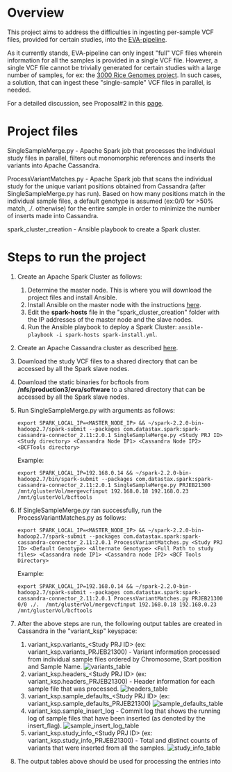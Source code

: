 # Overview

This project aims to address the difficulties in ingesting per-sample VCF files, provided for certain studies, into the [EVA-pipeline](https://github.com/EBIvariation/eva-pipeline/). 

As it currently stands, EVA-pipeline can only ingest "full" VCF files wherein information for all the samples is provided in a single VCF file. However, a single VCF file cannot be trivially generated for certain studies with a large number of samples, for ex: the [3000 Rice Genomes project](http://www.ebi.ac.uk/eva/?eva-study=PRJEB13618). In such cases, a solution, that can ingest these "single-sample" VCF files in parallel, is needed.

For a detailed discussion, see Proposal#2 in this [page](https://www.ebi.ac.uk/seqdb/confluence/display/VAR/Merging+Single-Sample+files).
      
# Project files

SingleSampleMerge.py - Apache Spark job that processes the individual study files in parallel, filters out monomorphic references and inserts the variants into Apache Cassandra.

ProcessVariantMatches.py - Apache Spark job that scans the individual study for the unique variant positions obtained from Cassandra (after SingleSampleMerge.py has run). Based on how many positions match in the individual sample files, a default genotype is assumed (ex:0/0 for >50% match, ./. otherwise) for the entire sample in order to minimize the number of inserts made into Cassandra.

spark_cluster_creation - Ansible playbook to create a Spark cluster.

# Steps to run the project

1. Create an Apache Spark Cluster as follows:
   1. Determine the master node. This is where you will download the project files and install Ansible. 
   2. Install Ansible on the master node with the instructions [here](http://docs.ansible.com/ansible/latest/intro_installation.html).
   3. Edit the **spark-hosts** file in the "spark_cluster_creation" folder with the IP addresses of the master node and the slave nodes.
   4. Run the Ansible playbook to deploy a Spark Cluster: ```ansible-playbook -i spark-hosts spark-install.yml```.

2. Create an Apache Cassandra cluster as described [here](https://github.com/EBIvariation/eva-variant-warehouse-research/blob/master/Cassandra_Evaluation/ansible_playbook/readme.md).
 
3. Download the study VCF files to a shared directory that can be accessed by all the Spark slave nodes.

4. Download the static binaries for bcftools from **/nfs/production3/eva/software** to a shared directory that can be accessed by all the Spark slave nodes.

5. Run SingleSampleMerge.py with arguments as follows:

   ```export SPARK_LOCAL_IP=<MASTER_NODE_IP> && ~/spark-2.2.0-bin-hadoop2.7/spark-submit --packages com.datastax.spark:spark-cassandra-connector_2.11:2.0.1 SingleSampleMerge.py <Study PRJ ID> <Study directory> <Cassandra Node IP1> <Cassandra Node IP2> <BCFTools directory>```
   
   Example:
   
   ```export SPARK_LOCAL_IP=192.168.0.14 && ~/spark-2.2.0-bin-hadoop2.7/bin/spark-submit --packages com.datastax.spark:spark-cassandra-connector_2.11:2.0.1 SingleSampleMerge.py PRJEB21300 /mnt/glusterVol/mergevcfinput 192.168.0.18 192.168.0.23 /mnt/glusterVol/bcftools```

6. If SingleSampleMerge.py ran successfully, run the ProcessVariantMatches.py as follows:

   ```export SPARK_LOCAL_IP=<MASTER_NODE_IP> && ~/spark-2.2.0-bin-hadoop2.7/spark-submit --packages com.datastax.spark:spark-cassandra-connector_2.11:2.0.1 ProcessVariantMatches.py <Study PRJ ID> <Default Genotype> <Alternate Genotype> <Full Path to study files> <Cassandra node IP1> <Cassandra node IP2> <BCF Tools Directory>```
   
   Example:
   
   ```export SPARK_LOCAL_IP=192.168.0.14 && ~/spark-2.2.0-bin-hadoop2.7/spark-submit --packages com.datastax.spark:spark-cassandra-connector_2.11:2.0.1 ProcessVariantMatches.py PRJEB21300 0/0 ./.  /mnt/glusterVol/mergevcfinput 192.168.0.18 192.168.0.23 /mnt/glusterVol/bcftools```
   
7. After the above steps are run, the following output tables are created in Cassandra in the "variant_ksp" keyspace:

    1. variant_ksp.variants_\<Study PRJ ID\> (ex: variant_ksp.variants_PRJEB21300) - Variant information processed from individual sample files ordered by Chromosome, Start position and Sample Name.
    ![variants_table](images/variants_table.jpg)
    2. variant_ksp.headers_\<Study PRJ ID\> (ex: variant_ksp.headers_PRJEB21300) - Header information for each sample file that was processed.
    ![headers_table](images/headers_table.jpg)
    3. variant_ksp.sample_defaults_\<Study PRJ ID\> (ex: variant_ksp.sample_defaults_PRJEB21300)
    ![sample_defaults_table](images/sample_defaults_table.jpg)
    4. variant_ksp.sample_insert_log - Commit log that shows the running log of sample files that have been inserted (as denoted by the insert_flag).
    ![sample_insert_log_table](images/sample_insert_log.jpg)
    5. variant_ksp.study_info_\<Study PRJ ID\> (ex: variant_ksp.study_info_PRJEB21300) - Total and distinct counts of variants that were inserted from all the samples.
    ![study_info_table](images/study_info_table.jpg)
    
8. The output tables above should be used for processing the entries into 